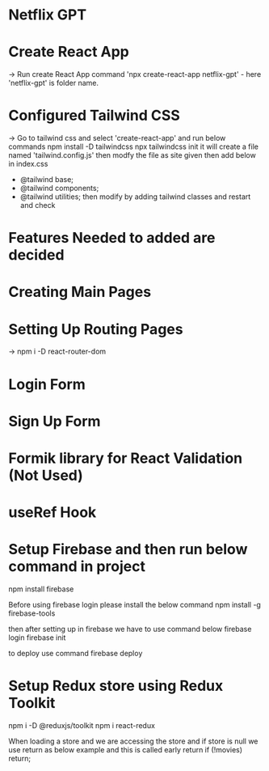 # Netflix GPT

# Create React App

-> Run create React App command 'npx create-react-app netflix-gpt' - here 'netflix-gpt' is folder name.

# Configured Tailwind CSS

-> Go to tailwind css and select 'create-react-app' and run below commands
npm install -D tailwindcss
npx tailwindcss init
it will create a file named 'tailwind.config.js'
then modfy the file as site given
then add below in index.css

-   @tailwind base;
-   @tailwind components;
-   @tailwind utilities;
    then modify by adding tailwind classes and restart and check

# Features Needed to added are decided

# Creating Main Pages

# Setting Up Routing Pages

-> npm i -D react-router-dom

# Login Form

# Sign Up Form

# Formik library for React Validation (Not Used)

# useRef Hook

# Setup Firebase and then run below command in project

npm install firebase

Before using firebase login please install the below command
npm install -g firebase-tools

then after setting up in firebase we have to use command below
firebase login
firebase init

to deploy use command
firebase deploy

# Setup Redux store using Redux Toolkit

npm i -D @reduxjs/toolkit
npm i react-redux

When loading a store and we are accessing the store and if store is null we use return as below example and this is called early return
if (!movies) return;
